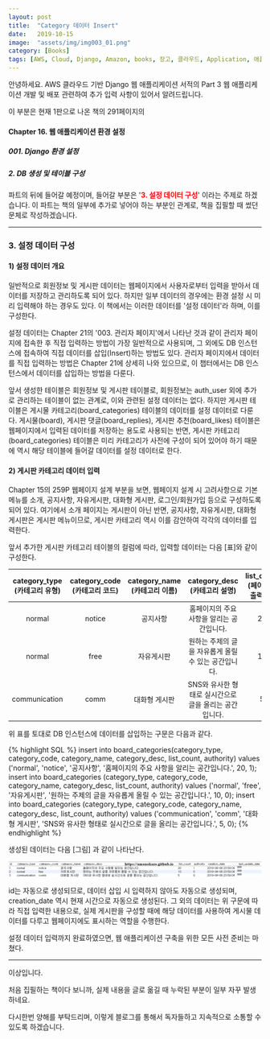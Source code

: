 ```yaml
---
layout: post
title:  "Category 데이터 Insert"
date:   2019-10-15
image:  "assets/img/img003_01.png"
category: [Books]
tags: [AWS, Cloud, Django, Amazon, books, 장고, 클라우드, Application, 애플리케이션, MySQL, Table, 테이블, Python, 파이썬]
---
```

안녕하세요. AWS 클라우드 기반 Django 웹 애플리케이션 서적의 Part 3 웹 애플리케이션 개발 및 배포 관련하여 추가 입력 사항이 있어서 알려드립니다.
 
이 부분은 현재 1판으로 나온 책의 291페이지의

#### Chapter 16. 웹 애플리케이션 환경 설정
##### 001. Django 환경 설정
##### 2. DB 생성 및 테이블 구성

파트의 뒤에 들어갈 예정이며, 들어갈 부분은 '<font color="#FF0000"><B>3. 설정 데이터 구성</B></font>' 이라는 주제로 하겠습니다.
이 파트는 책의 일부에 추가로 넣어야 하는 부분인 관계로, 책을 집필할 때 썼던 문체로 작성하겠습니다.

 
<hr/>

### 3. 설정 데이터 구성

#### 1) 설정 데이터 개요
 

일반적으로 회원정보 및 게시판 데이터는 웹페이지에서 사용자로부터 입력을 받아서 데이터를 저장하고 관리하도록 되어 있다. 하지만 일부 데이터의 경우에는 환경 설정 시 미리 입력해야 하는 경우도 있다. 이 책에서는 이러한 데이터를 '설정 데이터'라 하며, 이를 구성한다. 

설정 데이터는 Chapter 21의 '003. 관리자 페이지'에서 나타난 것과 같이 관리자 페이지에 접속한 후 직접 입력하는 방법이  가장 일반적으로 사용되며, 그 외에도 DB 인스턴스에 접속하여 직접 데이터를 삽입(Insert)하는 방법도 있다. 관리자 페이지에서 데이터를 직접 입력하는 방법은 Chapter 21에 상세히 나와 있으므로, 이 챕터에서는 DB 인스턴스에서 데이터를 삽입하는 방법을 다룬다.

앞서 생성한 테이블은 회원정보 및 게시판 테이블로, 회원정보는 auth_user 외에 추가로 관리하는 테이블이 없는 관계로, 이와 관련된 설정 데이터는 없다. 하지만 게시판 테이블은 게시물 카테고리(board_categories) 테이블의 데이터를 설정 데이터로 다룬다. 게시물(board), 게시판 댓글(board_replies), 게시판 추천(board_likes) 테이블은 웹페이지에서 입력된 데이터를 저장하는 용도로 사용되는 반면, 게시판 카테고리(board_categories) 테이블은 미리 카테고리가 사전에 구성이 되어 있어야 하기 때문에 역시 해당 테이블에 들어갈 데이터를 설정 데이터로 한다.

 

#### 2) 게시판 카테고리 데이터 입력
 

Chapter 15의 259P 웹페이지 설계 부분을 보면, 웹페이지 설계 시 고려사항으로 기본 메뉴를 소개, 공지사항, 자유게시판, 대화형 게시판, 로그인/회원가입 등으로 구성하도록 되어 있다. 여기에서 소개 페이지는 게시판이 아닌 반면, 공지사항, 자유게시판, 대화형 게시판은 게시판 메뉴이므로, 게시판 카테고리 역시 이를 감안하여 각각의 데이터를 입력한다.


앞서 추가한 게시판 카테고리 테이블의 컬럼에 따라, 입력할 데이터는 다음 [표]와 같이 구성한다.

| category_type<br/>(카테고리 유형) | category_code<br/>(카테고리 코드) | category_name<br/>(카테고리 이름) | category_desc<br/>(카테고리 설명) | list_count<br/>(페이지당 출력 글) | authority<br/>(권한 값) |
|:---:|:---:|:---:|:---:|:---:|:---:|
| normal | notice | 공지사항 | 홈페이지의 주요 사항을 알리는 공간입니다.| 20 | 1 |
| normal | free | 자유게시판 | 원하는 주제의 글을 자유롭게 올릴 수 있는 공간입니다. | 10 | 0 |
| communication | comm | 대화형 게시판 | SNS와 유사한 형태로 실시간으로 글을 올리는 공간입니다. | 5 | 0 |

위 표를 토대로 DB 인스턴스에 데이터를 삽입하는 구문은 다음과 같다.

{% highlight SQL %}
insert into board_categories(category_type, category_code, category_name, category_desc, list_count, authority)  values ('normal', 'notice', '공지사항', '홈페이지의 주요 사항을 알리는 공간입니다.', 20, 1);
insert into board_categories (category_type, category_code, category_name, category_desc, list_count, authority)  values ('normal', 'free', '자유게시판', '원하는 주제의 글을 자유롭게 올릴 수 있는 공간입니다.', 10, 0);
insert into board_categories (category_type, category_code, category_name, category_desc, list_count, authority)  values ('communication', 'comm', '대화형 게시판', 'SNS와 유사한 형태로 실시간으로 글을 올리는 공간입니다.', 5, 0);
{% endhighlight %}

생성된 데이터는 다음 [그림] 과 같이 나타난다.

![Table Insert Result](/assets/img/img003_01.png)


id는 자동으로 생성되므로, 데이터 삽입 시 입력하지 않아도 자동으로 생성되며, creation_date 역시 현재 시간으로 자동으로 생성된다. 그 외의 데이터는 위 구문에 따라 직접 입력한 내용으로, 실제 게시판을 구성할 때에 해당 데이터를 사용하여 게시물 데이터를 다루고 웹페이지에도 표시하는 역할을 수행한다.

설정 데이터 입력까지 완료하였으면, 웹 애플리케이션 구축을 위한 모든 사전 준비는 마쳤다.

 
<hr/>
 

이상입니다.

 

처음 집필하는 책이다 보니까, 실제 내용을 글로 옮길 때 누락된 부분이 일부 자꾸 발생하네요.

다시한번 양해를 부탁드리며, 이렇게 블로그를 통해서 독자들하고 지속적으로 소통할 수 있도록 하겠습니다.

